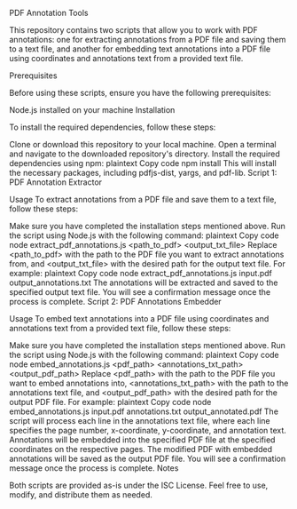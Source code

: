 PDF Annotation Tools

This repository contains two scripts that allow you to work with PDF annotations: one for extracting annotations from a PDF file and saving them to a text file, and another for embedding text annotations into a PDF file using coordinates and annotations text from a provided text file.

Prerequisites

Before using these scripts, ensure you have the following prerequisites:

Node.js installed on your machine
Installation

To install the required dependencies, follow these steps:

Clone or download this repository to your local machine.
Open a terminal and navigate to the downloaded repository's directory.
Install the required dependencies using npm:
plaintext
Copy code
npm install
This will install the necessary packages, including pdfjs-dist, yargs, and pdf-lib.
Script 1: PDF Annotation Extractor

Usage
To extract annotations from a PDF file and save them to a text file, follow these steps:

Make sure you have completed the installation steps mentioned above.
Run the script using Node.js with the following command:
plaintext
Copy code
node extract_pdf_annotations.js <path_to_pdf> <output_txt_file>
Replace <path_to_pdf> with the path to the PDF file you want to extract annotations from, and <output_txt_file> with the desired path for the output text file.
For example:
plaintext
Copy code
node extract_pdf_annotations.js input.pdf output_annotations.txt
The annotations will be extracted and saved to the specified output text file. You will see a confirmation message once the process is complete.
Script 2: PDF Annotations Embedder

Usage
To embed text annotations into a PDF file using coordinates and annotations text from a provided text file, follow these steps:

Make sure you have completed the installation steps mentioned above.
Run the script using Node.js with the following command:
plaintext
Copy code
node embed_annotations.js <pdf_path> <annotations_txt_path> <output_pdf_path>
Replace <pdf_path> with the path to the PDF file you want to embed annotations into, <annotations_txt_path> with the path to the annotations text file, and <output_pdf_path> with the desired path for the output PDF file.
For example:
plaintext
Copy code
node embed_annotations.js input.pdf annotations.txt output_annotated.pdf
The script will process each line in the annotations text file, where each line specifies the page number, x-coordinate, y-coordinate, and annotation text. Annotations will be embedded into the specified PDF file at the specified coordinates on the respective pages.
The modified PDF with embedded annotations will be saved as the output PDF file. You will see a confirmation message once the process is complete.
Notes

Both scripts are provided as-is under the ISC License. Feel free to use, modify, and distribute them as needed.
